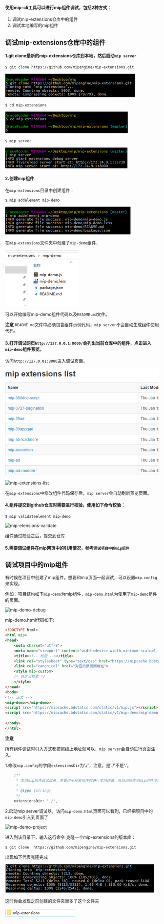 
#### 使用mip-cli工具可以进行mip组件调试，包括2种方式：

1. 调试mip-extensions仓库中的组件
2. 调试本地编写的mip组件


## 调试mip-extensions仓库中的组件

#### 1.git clone最新的mip-extensions仓库到本地，然后启动`mip server`  

```
$ git clone https://github.com/mipengine/mip-extensions.git

```  
![git clone](./img/13_gitclone.jpg)   

``` 
$ cd mip-extensions  

```
![cdextensions](./img/13_cdextensions.jpg)    

```
$ mip server

```
![mipserver](./img/13_mipserver.jpg)  


#### 2.创建mip组件

在`mip-extensions`目录中创建组件：

```
$ mip addelement mip-demo  
```
![addelement](./img/13_addelement.jpg)  

在`mip-extensions`文件夹中创建了`mip-demo`组件，

![mip-demo](./img/13_mip-demo.jpg)  


可以开始编写mip-demo组件代码以及`README.md`文件。

**注意**
`README.md`文件中必须包含组件示例代码，`mip server`不会自动生成组件使用代码。

#### 3.打开调试网页`http://127.0.0.1:8000/`会列出当前仓库中的组件，点击进入`mip-demo`组件预览。 

访问`http://127.0.01:8000`进入调试页面。 

![extension-list](./img/13_extension-list.jpg)    


![mip-extensions-list](https://raw.githubusercontent.com/mipengine/mip-cli/gh-pages/example/mip-extensions-list.png)




在`mip-extensions`中修改组件代码保存后，`mip server`会自动刷新预览页面。

#### 4.组件提交到github仓库时需要进行校验，使用如下命令校验：

```
$ mip validateelement mip-demo
```

![mip-etensions-validate](https://raw.githubusercontent.com/mipengine/mip-cli/gh-pages/example/mip-etensions-validate.png)

组件通过校验之后，提交到仓库.

#### 5.需要调试组件在mip网页中的引用情况，参考`调试项目中的mip组件`


## 调试项目中的mip组件

有时候在项目中创建了mip组件，想要和mip页面一起调试，可以设置`mip.config`来实现。

例如：项目结构如下`mip-demo`为mip组件，`mip-demo.html`为使用了`mip-demo`组件的页面。

![mip-demo-debug](https://raw.githubusercontent.com/mipengine/mip-cli/gh-pages/example/mip-demo-debug.png)

mip-demo.html代码如下:

```html
<!DOCTYPE html>
<html mip>
<head>
    <meta charset="utf-8">
    <meta name="viewport" content="width=device-width,minimum-scale=1,initial-scale=1">
    <title><!-- 标题 --></title>
    <link rel="stylesheet" type="text/css" href="https://mipcache.bdstatic.com/static/v1/mip.css">
    <link rel="canonical" href="对应的原页面地址">
    <style mip-custom>
    /* 自定义样式 */
    </style>
</head>
<body>
<!-- 正文 -->
<mip-demo></mip-demo>
<script src="https://mipcache.bdstatic.com/static/v1/mip.js"></script>
<script src="https://mipcache.bdstatic.com/static/v1/mip-demo/mip-demo.js"></script>

</body>
</html>
```

**注意**

所有组件调试时引入方式都按照线上地址就可以，`mip server`会自动进行页面注入。


1.修改`mip.config`的字段`extensionsDir`为'./'，注意，是'./'不是'.'。

```javascript
    /**
     * 本地mip组件调试目录，主要用于开发组件时进行本地调试，会自动将本地mip组件注入到当前访问的页面中去
     *
     * @type {string}
     */
    extensionsDir: './',
```

2.启动mip server调试器，访问`mip-demo.html`页面可以看到，已经把项目中的`mip-demo`引入到页面了

![mip-demo-project](https://raw.githubusercontent.com/mipengine/mip-cli/gh-pages/example/mip-demo-project.png)





进入到该目录下，输入这行命令 克隆一个mip-extensions的版本库：

`$ git clone  https://github.com/mipengine/mip-extensions.git`

出现如下代表克隆完成

![Alt text](./img/12_gitclone.jpg)

这时你会发现之前创建的文件夹里多了这个文件夹

![Alt text](./img/12_mip-extensions.jpg)